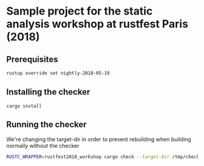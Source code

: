 # Sample project for the static analysis workshop at rustfest Paris (2018)

## Prerequisites

```bash
rustup override set nightly-2018-05-19
```

## Installing the checker

```
cargo install
```

## Running the checker

We're changing the target-dir in order to prevent rebuilding when building normally without the checker

```bash
RUSTC_WRAPPER=rustfest2018_workshop cargo check --target-dir /tmp/checker/`pwd`
```